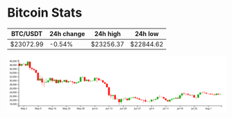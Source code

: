 # Bitcoin Stats

BTC/USDT|24h change|24h high|24h low|
|---|---|---|---|
|$23072.99|-0.54%|$23256.37|$22844.62|

<img src="./chart.svg">

